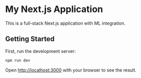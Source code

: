 # My Next.js Application
This is a full-stack Next.js application with ML integration.

## Getting Started

First, run the development server:

```bash
npm run dev
```

Open [http://localhost:3000](http://localhost:3000) with your browser to see the result.
